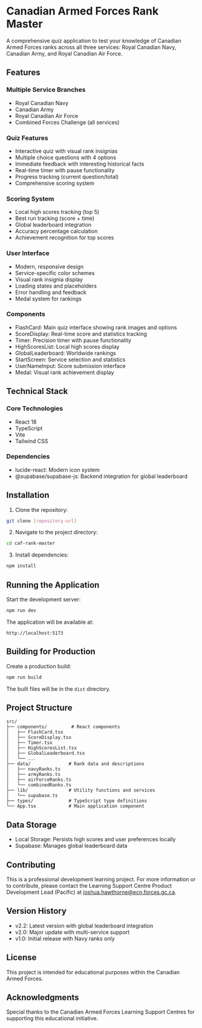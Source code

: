 # Canadian Armed Forces Rank Master

A comprehensive quiz application to test your knowledge of Canadian Armed Forces ranks across all three services: Royal Canadian Navy, Canadian Army, and Royal Canadian Air Force.

## Features

### Multiple Service Branches
- Royal Canadian Navy
- Canadian Army
- Royal Canadian Air Force
- Combined Forces Challenge (all services)

### Quiz Features
- Interactive quiz with visual rank insignias
- Multiple choice questions with 4 options
- Immediate feedback with interesting historical facts
- Real-time timer with pause functionality
- Progress tracking (current question/total)
- Comprehensive scoring system

### Scoring System
- Local high scores tracking (top 5)
- Best run tracking (score + time)
- Global leaderboard integration
- Accuracy percentage calculation
- Achievement recognition for top scores

### User Interface
- Modern, responsive design
- Service-specific color schemes
- Visual rank insignia display
- Loading states and placeholders
- Error handling and feedback
- Medal system for rankings

### Components
- FlashCard: Main quiz interface showing rank images and options
- ScoreDisplay: Real-time score and statistics tracking
- Timer: Precision timer with pause functionality
- HighScoresList: Local high scores display
- GlobalLeaderboard: Worldwide rankings
- StartScreen: Service selection and statistics
- UserNameInput: Score submission interface
- Medal: Visual rank achievement display

## Technical Stack

### Core Technologies
- React 18
- TypeScript
- Vite
- Tailwind CSS

### Dependencies
- lucide-react: Modern icon system
- @supabase/supabase-js: Backend integration for global leaderboard

## Installation

1. Clone the repository:
```bash
git clone [repository-url]
```

2. Navigate to the project directory:
```bash
cd caf-rank-master
```

3. Install dependencies:
```bash
npm install
```

## Running the Application

Start the development server:
```bash
npm run dev
```

The application will be available at:
```
http://localhost:5173
```

## Building for Production

Create a production build:
```bash
npm run build
```

The built files will be in the `dist` directory.

## Project Structure

```
src/
├── components/         # React components
│   ├── FlashCard.tsx
│   ├── ScoreDisplay.tsx
│   ├── Timer.tsx
│   ├── HighScoresList.tsx
│   ├── GlobalLeaderboard.tsx
│   └── ...
├── data/              # Rank data and descriptions
│   ├── navyRanks.ts
│   ├── armyRanks.ts
│   ├── airForceRanks.ts
│   └── combinedRanks.ts
├── lib/               # Utility functions and services
│   └── supabase.ts
├── types/             # TypeScript type definitions
└── App.tsx            # Main application component
```

## Data Storage

- Local Storage: Persists high scores and user preferences locally
- Supabase: Manages global leaderboard data

## Contributing

This is a professional development learning project. For more information or to contribute, please contact the Learning Support Centre Product Development Lead (Pacific) at joshua.hawthorne@ecn.forces.gc.ca.

## Version History

- v2.2: Latest version with global leaderboard integration
- v2.0: Major update with multi-service support
- v1.0: Initial release with Navy ranks only

## License

This project is intended for educational purposes within the Canadian Armed Forces.

## Acknowledgments

Special thanks to the Canadian Armed Forces Learning Support Centres for supporting this educational initiative.
